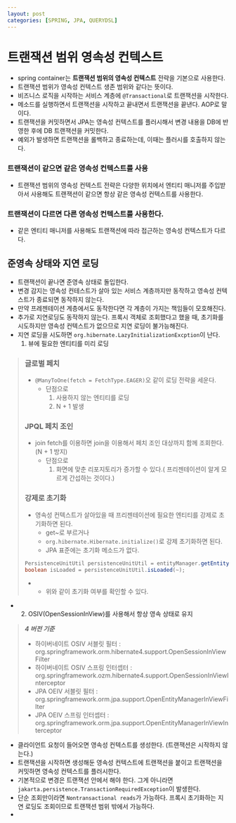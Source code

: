 ```yaml
---
layout: post
categories: [SPRING, JPA, QUERYDSL]
---
```



# 트랜잭션 범위 영속성 컨텍스트

- spring container는 **트랜잭션 범위의 영속성 컨텍스트** 전략을 기본으로 사용한다.
- 트랜잭션 범위가 영속성 컨텍스트 생존 범위와 같다는 뜻이다.
- 비즈니스 로직을 시작하는 서비스 계층에 `@Transactional`로 트랜잭션을 시작한다.
- 메소드를 실행하면서 트랜잭션을 시작하고 끝내면서 트랜잭션을 끝낸다. AOP로 말이다.
- 트랜잭션을 커밋하면서 JPA는 영속성 컨텍스트를 플러시해서 변경 내용을 DB에 반영한 후에 DB 트랜잭션을 커밋한다.
- 예외가 발생하면 트랜잭션을 롤백하고 종료하는데, 이때는 플러시를 호출하지 않는다.


### 트랜잭션이 같으면 같은 영속성 컨텍스트를 사용
- 트랜잭션 범위의 영속성 컨텍스트 전략은 다양한 위치에서 엔티티 매니저를 주입받아서 사용해도 트랜잭션이 같으면 항상 같은 영속성 컨텍스트를 사용한다.

### 트랜잭션이 다르면 다른 영속성 컨텍스트를 사용한다.
- 같은 엔티티 매니저를 사용해도 트랜잭션에 따라 접근하는 영속성 컨텍스트가 다르다.

## 준영속 상태와 지연 로딩 
- 트랜잭션이 끝나면 준영속 상태로 돌입한다. 
- 변경 감지는 영속성 컨테스트가 살아 있는 서비스 계층까지만 동작하고 영속성 컨텍스트가 종료되면 동작하지 않는다.
- 만약 프레젠테이션 계층에서도 동작한다면 각 계층이 가지는 책임들이 모호해진다.
- 추가로 지연로딩도 동작하지 않는다. 프록시 객체로 조회했다고 했을 때, 초기화를 시도하지만 영속성 컨텍스트가 없으므로 지연 로딩이 불가능해진다.
- 지연 로딩을 시도하면 `org.hibernate.LazyInitializationExcption`이 난다.
  1. 뷰에 필요한 엔티티를 미리 로딩
> ### 글로벌 페치
> 
> - `@ManyToOne(fetch = FetchType.EAGER)`오 같이 로딩 전략을 세운다.
>   - 단점으로 
>     1. 사용하지 않는 엔티티를 로딩
>     2. N + 1 발생
> 
> ### JPQL 페치 조인
> 
> - join fetch를 이용하면 join을 이용해서 페치 조인 대상까지 함께 조회한다. (N + 1 방지)
>   - 단점으로 
>       1. 화면에 맞춘 리포지토리가 증가할 수 있다.( 프리젠테이션이 알게 모르게 간섭하는 것이다.)
> 
> ### 강제로 초기화
> 
> - 영속성 컨텍스트가 살아있을 때 프리젠테이션에 필요한 엔티티를 강제로 초기화하면 된다.
>   - get~로 부르거나
>   - `org.hibernate.Hibernate.initialize()`로 강제 초기화하면 된다.
>   - JPA 표준에는 초기화 메소드가 없다.
>```java
> PersistenceUnitUtil persistenceUnitUtil = entityManager.getEntityManagerFactory().getPersistenceUtniUtil();
> boolean isLoaded = persistenceUnitUtil.isLoaded(~);   
>```
> - 
>   - 위와 같이 초기화 여부를 확인할 수 있다.
- 
  2. OSIV(OpenSessionInView)를 사용해서 항상 영속 상태로 유지

>  ***4 버전 기준*** 
> - 하이버네이트 OSIV 서블릿 필터 : org.springframework.orm.hibernate4.support.OpenSessionInViewFilter
> - 하이버네이트 OSIV 스프링 인터셉터 : org.springframework.ozm.hibernate4.support.OpenSessionInViewInterceptor
> - JPA OEIV 서블릿 필터 : org.springframework.orm.jpa.support.OpenEntityManagerInViewFilter
> - JPA OEIV 스프링 인터셉터 : org.springframework.orm.jpa.support.OpenEntityManagerInViewInterceptor
> 

- 클라이언트 요청이 들어오면 영속성 컨텍스트를 생성한다. (트랜잭션은 시작하지 않는다.)
- 트랜잭션을 시작하면 생성해둔 영속성 컨텍스트에 트랜잭션을 붙이고 트랜잭션을 커밋하면 영속성 컨텍스트를 플러시한다.
- 기본적으로 변경은 트랜잭션 안에서 해야 한다. 그게 아니라면 `jakarta.persistence.TransactionRequiredException`이 발생한다.
- 단순 조회만이라면 `Nontransactional reads`가 가능하다. 프록시 초기화하는 지연 로딩도 조회이므로 트랜잭션 범위 밖에서 가능하다.
- 